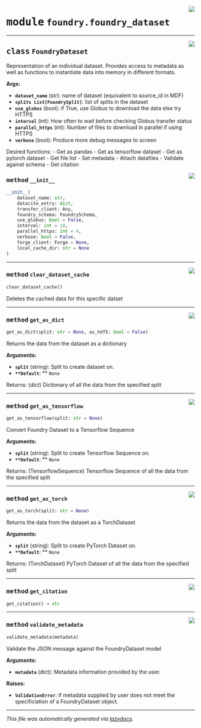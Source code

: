 <!-- markdownlint-disable -->

<a href="https://github.com/MLMI2-CSSI/foundry/tree/main/foundry/foundry_dataset.py#L0"><img align="right" style="float:right;" src="https://img.shields.io/badge/-source-cccccc?style=flat-square"></a>

# <kbd>module</kbd> `foundry.foundry_dataset`






---

<a href="https://github.com/MLMI2-CSSI/foundry/tree/main/foundry/foundry_dataset.py#L15"><img align="right" style="float:right;" src="https://img.shields.io/badge/-source-cccccc?style=flat-square"></a>

## <kbd>class</kbd> `FoundryDataset`
Representation of an individual dataset. Provides access to metadata as well as functions to instantiate data into memory in different formats. 



**Args:**
 
 - <b>`dataset_name`</b> (str):  name of dataset (equivalent to source_id in MDF) 
 - <b>`splits List[FoundrySplit]`</b>:  list of splits in the dataset 
 - <b>`use_globus`</b> (bool):  if True, use Globus to download the data else try HTTPS 
 - <b>`interval`</b> (int):  How often to wait before checking Globus transfer status 
 - <b>`parallel_https`</b> (int):  Number of files to download in parallel if using HTTPS 
 - <b>`verbose`</b> (bool):  Produce more debug messages to screen 

Desired functions: 
    - Get as pandas 
    - Get as tensorflow dataset 
    - Get as pytorch dataset 
    - Get file list 
    - Set metadata 
    - Attach datafiles 
    - Validate against schema 
    - Get citation 

<a href="https://github.com/MLMI2-CSSI/foundry/tree/main/foundry/foundry_dataset.py#L39"><img align="right" style="float:right;" src="https://img.shields.io/badge/-source-cccccc?style=flat-square"></a>

### <kbd>method</kbd> `__init__`

```python
__init__(
    dataset_name: str,
    datacite_entry: dict,
    transfer_client: Any,
    foundry_schema: FoundrySchema,
    use_globus: bool = False,
    interval: int = 10,
    parallel_https: int = 4,
    verbose: bool = False,
    forge_client: Forge = None,
    local_cache_dir: str = None
)
```








---

<a href="https://github.com/MLMI2-CSSI/foundry/tree/main/foundry/foundry_dataset.py#L160"><img align="right" style="float:right;" src="https://img.shields.io/badge/-source-cccccc?style=flat-square"></a>

### <kbd>method</kbd> `clear_dataset_cache`

```python
clear_dataset_cache()
```

Deletes the cached data for this specific datset 

---

<a href="https://github.com/MLMI2-CSSI/foundry/tree/main/foundry/foundry_dataset.py#L61"><img align="right" style="float:right;" src="https://img.shields.io/badge/-source-cccccc?style=flat-square"></a>

### <kbd>method</kbd> `get_as_dict`

```python
get_as_dict(split: str = None, as_hdf5: bool = False)
```

Returns the data from the dataset as a dictionary 



**Arguments:**
 
 - <b>`split`</b> (string):  Split to create dataset on. 
 - <b>`**Default`</b>: ** ``None`` 

Returns: (dict) Dictionary of all the data from the specified split 

---

<a href="https://github.com/MLMI2-CSSI/foundry/tree/main/foundry/foundry_dataset.py#L101"><img align="right" style="float:right;" src="https://img.shields.io/badge/-source-cccccc?style=flat-square"></a>

### <kbd>method</kbd> `get_as_tensorflow`

```python
get_as_tensorflow(split: str = None)
```

Convert Foundry Dataset to a Tensorflow Sequence 



**Arguments:**
 
 - <b>`split`</b> (string):  Split to create Tensorflow Sequence on. 
 - <b>`**Default`</b>: ** ``None`` 

Returns: (TensorflowSequence) Tensorflow Sequence of all the data from the specified split 

---

<a href="https://github.com/MLMI2-CSSI/foundry/tree/main/foundry/foundry_dataset.py#L81"><img align="right" style="float:right;" src="https://img.shields.io/badge/-source-cccccc?style=flat-square"></a>

### <kbd>method</kbd> `get_as_torch`

```python
get_as_torch(split: str = None)
```

Returns the data from the dataset as a TorchDataset 



**Arguments:**
 
 - <b>`split`</b> (string):  Split to create PyTorch Dataset on. 
 - <b>`**Default`</b>: ** ``None`` 

Returns: (TorchDataset) PyTorch Dataset of all the data from the specified split 

---

<a href="https://github.com/MLMI2-CSSI/foundry/tree/main/foundry/foundry_dataset.py#L120"><img align="right" style="float:right;" src="https://img.shields.io/badge/-source-cccccc?style=flat-square"></a>

### <kbd>method</kbd> `get_citation`

```python
get_citation() → str
```





---

<a href="https://github.com/MLMI2-CSSI/foundry/tree/main/foundry/foundry_dataset.py#L136"><img align="right" style="float:right;" src="https://img.shields.io/badge/-source-cccccc?style=flat-square"></a>

### <kbd>method</kbd> `validate_metadata`

```python
validate_metadata(metadata)
```

Validate the JSON message against the FoundryDataset model 



**Arguments:**
 
 - <b>`metadata`</b> (dict):  Metadata information provided by the user. 



**Raises:**
 
 - <b>`ValidationError`</b>:  if metadata supplied by user does not meet the specificiation of a FoundryDataset object. 




---

_This file was automatically generated via [lazydocs](https://github.com/ml-tooling/lazydocs)._

